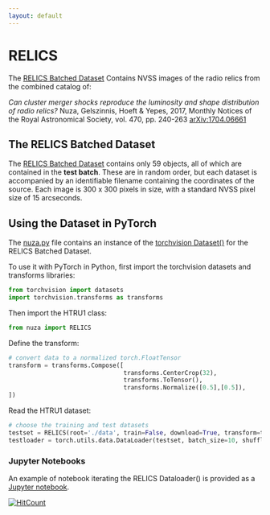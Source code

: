 ```yaml
---
layout: default
---
```


# RELICS

The [RELICS Batched Dataset](https://raw.githubusercontent.com/as595/NuzaRelics/master/nuza-batches-py.tar.gz) Contains NVSS images of the radio relics from the combined catalog of:

*Can cluster merger shocks reproduce the luminosity and shape distribution of radio relics?*
Nuza, Gelszinnis, Hoeft & Yepes, 2017, Monthly Notices of the Royal Astronomical Society, vol. 470, pp. 240-263 [arXiv:1704.06661](https://arxiv.org/abs/1704.06661)

## The RELICS Batched Dataset

The [RELICS Batched Dataset](https://raw.githubusercontent.com/as595/NuzaRelics/master/nuza-batches-py.tar.gz) contains only 59 objects, all of which are contained in the **test batch**. These are in random order, but each dataset is accompanied by an identifiable filename containing the coordinates of the source. Each image is 300 x 300 pixels in size, with a standard NVSS pixel size of 15 arcseconds.

## Using the Dataset in PyTorch

The [nuza.py](https://raw.githubusercontent.com/as595/NuzaRelics/master/nuza.py) file contains an instance of the [torchvision Dataset()](https://pytorch.org/docs/stable/torchvision/datasets.html) for the RELICS Batched Dataset.

To use it with PyTorch in Python, first import the torchvision datasets and transforms libraries:

```python
from torchvision import datasets
import torchvision.transforms as transforms
```

Then import the HTRU1 class:

```python
from nuza import RELICS
```

Define the transform:

```python
# convert data to a normalized torch.FloatTensor
transform = transforms.Compose([
                                transforms.CenterCrop(32),
                                transforms.ToTensor(),
                                transforms.Normalize([0.5],[0.5]),
])
 ```

Read the HTRU1 dataset:

```python
# choose the training and test datasets
testset = RELICS(root='./data', train=False, download=True, transform=transform)
testloader = torch.utils.data.DataLoader(testset, batch_size=10, shuffle=True, num_workers=2)
```
 
### Jupyter Notebooks

An example of notebook iterating the RELICS Dataloader() is provided as a [Jupyter notebook](https://github.com/as595/NuzaRelics/blob/master/NuzaRelics_example.ipynb).

[![HitCount](http://hits.dwyl.io/as595/RELICS.svg)](http://hits.dwyl.io/as595/RELICS)

